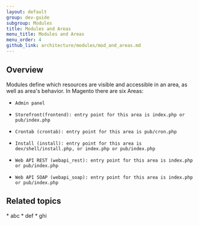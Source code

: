 ```yaml
---
layout: default
group: dev-guide
subgroup: Modules
title: Modules and Areas
menu_title: Modules and Areas
menu_order: 4
github_link: architecture/modules/mod_and_areas.md
---
```


<h2 id="m2arch-module-areas-overview"> Overview</h2>
Modules define which resources are visible and accessible in an area, as well as area's behavior.
In Magento there are six Areas:

*     Admin panel
*     Storefront(frontend): entry point for this area is index.php or pub/index.php
*     Crontab (crontab): entry point for this area is pub/cron.php
*     Install (install): entry point for this area is dev/shell/install.php, or index.php or pub/index.php
*     Web API REST (webapi_rest): entry point for this area is index.php or pub/index.php
*     Web API SOAP (webapi_soap): entry point for this area is index.php or pub/index.php


<h2 id="m2arch-module-related">Related topics</h2>
* abc
* def
* ghi

